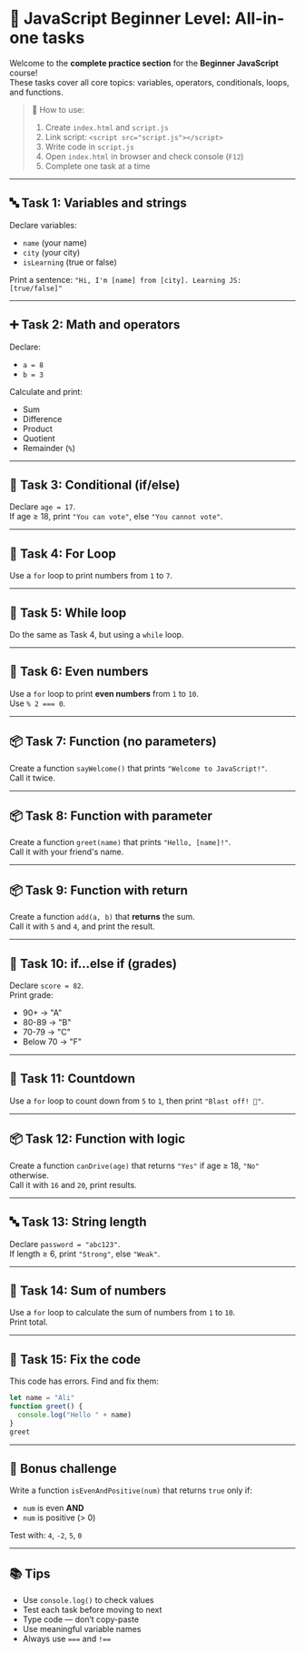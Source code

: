 # 🧩 JavaScript Beginner Level: All-in-one tasks

Welcome to the **complete practice section** for the **Beginner JavaScript** course!  
These tasks cover all core topics: variables, operators, conditionals, loops, and functions.

> 📝 How to use:
> 1. Create `index.html` and `script.js`
> 2. Link script: `<script src="script.js"></script>`
> 3. Write code in `script.js`
> 4. Open `index.html` in browser and check console (`F12`)
> 5. Complete one task at a time

---

## 🔤 Task 1: Variables and strings

Declare variables:
- `name` (your name)
- `city` (your city)
- `isLearning` (true or false)

Print a sentence: `"Hi, I'm [name] from [city]. Learning JS: [true/false]"`


---

## ➕ Task 2: Math and operators

Declare:
- `a = 8`
- `b = 3`

Calculate and print:
- Sum
- Difference
- Product
- Quotient
- Remainder (`%`)


---

## 🔀 Task 3: Conditional (if/else)

Declare `age = 17`.  
If age ≥ 18, print `"You can vote"`, else `"You cannot vote"`.


---

## 🔁 Task 4: For Loop

Use a `for` loop to print numbers from `1` to `7`.



---

## 🔁 Task 5: While loop

Do the same as Task 4, but using a `while` loop.


---

## 🔢 Task 6: Even numbers

Use a `for` loop to print **even numbers** from `1` to `10`.  
Use `% 2 === 0`.



---

## 📦 Task 7: Function (no parameters)

Create a function `sayWelcome()` that prints `"Welcome to JavaScript!"`.  
Call it twice.



---

## 📦 Task 8: Function with parameter

Create a function `greet(name)` that prints `"Hello, [name]!"`.  
Call it with your friend's name.



---

## 📦 Task 9: Function with return

Create a function `add(a, b)` that **returns** the sum.  
Call it with `5` and `4`, and print the result.



---

## 🔀 Task 10: if...else if (grades)

Declare `score = 82`.  
Print grade:
- 90+ → "A"
- 80-89 → "B"
- 70-79 → "C"
- Below 70 → "F"


---

## 🔁 Task 11: Countdown

Use a `for` loop to count down from `5` to `1`, then print `"Blast off! 🚀"`.


---

## 📦 Task 12: Function with logic

Create a function `canDrive(age)` that returns `"Yes"` if age ≥ 18, `"No"` otherwise.  
Call it with `16` and `20`, print results.

---

## 🔤 Task 13: String length

Declare `password = "abc123"`.  
If length ≥ 6, print `"Strong"`, else `"Weak"`.


---

## 🔢 Task 14: Sum of numbers

Use a `for` loop to calculate the sum of numbers from `1` to `10`.  
Print total.

---

## 🧩 Task 15: Fix the code

This code has errors. Find and fix them:

```javascript
let name = "Ali"
function greet() {
  console.log("Hello " + name)
}
greet
``` 





---

## 🎯 Bonus challenge

Write a function `isEvenAndPositive(num)` that returns `true` only if:
- `num` is even **AND**
- `num` is positive (> 0)

Test with: `4`, `-2`, `5`, `0`



---

## 📚 Tips

- Use `console.log()` to check values
- Test each task before moving to next
- Type code — don’t copy-paste
- Use meaningful variable names
- Always use `===` and `!==`




